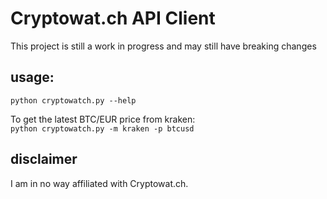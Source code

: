 # Cryptowat.ch API Client
This project is still a work in progress and may still have breaking changes

## usage:
```python cryptowatch.py --help```

To get the latest BTC/EUR price from kraken:  
```python cryptowatch.py -m kraken -p btcusd```



## disclaimer
I am in no way affiliated with Cryptowat.ch.
